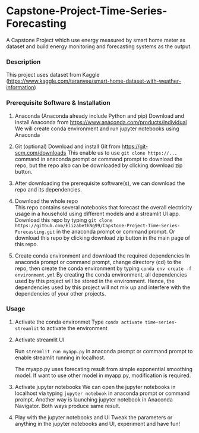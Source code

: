 # Capstone-Project-Time-Series-Forecasting
A Capstone Project which use energy measured by smart home meter as dataset and build energy monitoring and forecasting systems as the output. 

### Description
This project uses dataset from Kaggle (https://www.kaggle.com/taranvee/smart-home-dataset-with-weather-information)

### Prerequisite Software & Installation
1. Anaconda (Anaconda already include Python and pip)
   Download and install Anaconda from https://www.anaconda.com/products/individual
   We will create conda environment and run jupyter notebooks using Anaconda
   
2. Git (optional)
   Download and install Git from https://git-scm.com/downloads
   This enable us to use `git clone https://...` command in anaconda prompt or command prompt to download the repo, 
   but the repo also can be downloaded by clicking download zip button.
   
3. After downloading the prerequisite software(s), we can download the repo and its dependencies.

4. Download the whole repo  
   This repo contains several notebooks that forecast the overall electricity usage in a household using different models and a streamlit UI app.
   Download this repo by typing `git clone https://github.com/ElizabethNg99/Capstone-Project-Time-Series-Forecasting.git` in the anaconda prompt or command prompt.
   Or download this repo by clicking download zip button in the main page of this repo.

5. Create conda environment and download the required dependencies 
   In anaconda prompt or command prompt, change directory (cd) to the repo, then create the conda environment by typing `conda env create -f environment.yml` 
   By creating the conda environment, all dependencies used by this project will be stored in the environment.
   Hence, the dependencies used by this project will not mix up and interfere with the dependencies of your other projects. 

### Usage
1. Activate the conda environmet
   Type `conda activate time-series-streamlit` to activate the environment
   
2. Activate streamlit UI
  
   Run `streamlit run myapp.py` in anaconda prompt or command prompt to enable streamlit running in localhost. 

   The myapp.py uses forecating result from simple exponential smoothing model. If want to use other model in myapp.py, modification is required.  
   
3. Activate jupyter notebooks
   We can open the jupyter notebooks in localhost via typing `jupyter notebook` in anaconda prompt or command prompt.
   Another way is launching jupyter notebook in Anaconda Navigator. Both ways produce same result.
   
4. Play with the jupyter notebooks and UI
   Tweak the parameters or anything in the jupyter notebooks and UI, experiment and have fun!
